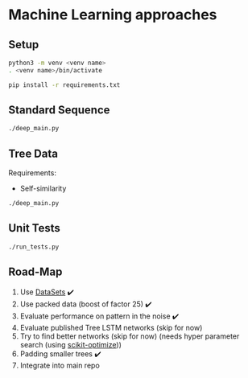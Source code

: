 # Machine Learning approaches

## Setup

```zsh
python3 -m venv <venv name>
. <venv name>/bin/activate

pip install -r requirements.txt
```

## Standard Sequence

```zsh
./deep_main.py
```

## Tree Data

Requirements:

* Self-similarity

```zsh
./deep_main.py
```

## Unit Tests


```zsh
./run_tests.py
```

## Road-Map

1. Use [DataSets](https://stanford.edu/~shervine/blog/pytorch-how-to-generate-data-parallel) :heavy_check_mark:
1. Use packed data (boost of factor 25) :heavy_check_mark:
1. Evaluate performance on pattern in the noise :heavy_check_mark:
1. Evaluate published Tree LSTM networks (skip for now)
1. Try to find better networks (skip for now) (needs hyper parameter search (using [scikit-optimize](https://scikit-optimize.github.io/notebooks/bayesian-optimization.html)))
1. Padding smaller trees :heavy_check_mark:
1. Integrate into main repo